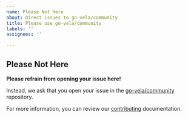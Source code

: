 ```yaml
---
name: Please Not Here
about: Direct issues to go-vela/community
title: Please use go-vela/community
labels: ''
assignees: ''

---
```


## Please Not Here

**Please refrain from opening your issue here!**

Instead, we ask that you open your issue in the [go-vela/community](https://github.com/go-vela/community) repository.

For more information, you can review our [contributing](../CONTRIBUTING.md) documentation.
